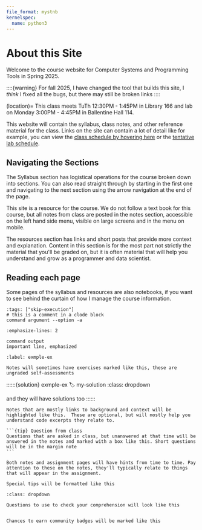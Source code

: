 ```yaml
---
file_format: mystnb
kernelspec:
  name: python3
---
```


# About this Site

Welcome to the course website for Computer Systems and Programming Tools in Spring 2025.

::::{warning}
For fall 2025, I have changed the tool that builds this site, I *think* I fixed all the bugs, but there may still be broken links
::::

(location)=
This class meets TuTh 12:30PM - 1:45PM in Library 166 and lab on Monday 3:00PM - 4:45PM in Ballentine Hall 114. 

This website will contain the syllabus, class notes, and other reference material for the class. Links on the site can contain a lot of detail like for example, you can view the [class schedule by hovering here](#classschedule) or the [tentative lab schedule](#labschedule). 


## Navigating the Sections

The Syllabus section has logistical operations for the course broken down into sections.  You can also read straight through by starting in the first one and navigating to the next section using the arrow navigation at the end of the page.  

This site is a resource for the course.  We do not follow a text book for this course, but all notes from class are posted in the notes section, accessible on the left hand side menu, visible on large screens and in the menu on mobile.


The resources section has links and short posts that provide  more context and explanation.  Content in this section is for the most part not strictly the material that you'll be graded on, but it is often material that will help you understand and grow as a programmer and data scientist.


## Reading each page

Some pages of the syllabus and resources are also notebooks, if you want to see behind the curtain of how I manage the course information.

```{code-cell} bash
:tags: ["skip-execution"]
# this is a comment in a clode block
command argument --option -a
```

```{code-block} console
:emphasize-lines: 2

command output 
important line, emphasized
```

```{exercise} exmple-ex
:label: exmple-ex

Notes will sometimes have exercises marked like this, these are ungraded self-assessments
```

::::::{solution} exmple-ex
:label: my-solution
:class: dropdown

and they will have solutions too
::::::


```{seealso} Further reading
Notes that are mostly links to background and context will be highlighted like this.  These are optional, but will mostly help you understand code excerpts they relate to.
```

````{margin}
```{tip} Question from class
Questions that are asked in class, but unanswered at that time will be answered in the notes and marked with a box like this. Short questions will be in the margin note
```
````

```{hint}
Both notes and assignment pages will have hints from time to time. Pay attention to these on the notes, they'll typically relate to things that will appear in the assignment.
```

```{tip} Tip! 
Special tips will be formatted like this
```

```{exercise}  Check your Comprehension
:class: dropdown

Questions to use to check your comprehension will look like this
```

```{tip} ⚓ Contribute

Chances to earn community badges will be marked like this
```
